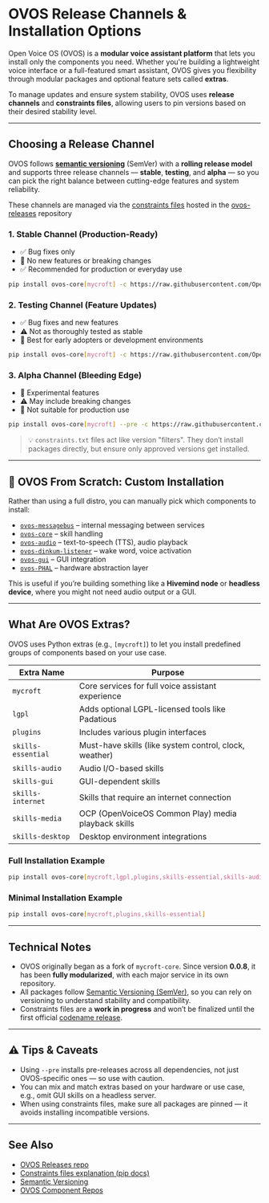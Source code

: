 # OVOS Release Channels & Installation Options

Open Voice OS (OVOS) is a **modular voice assistant platform** that lets you install only the components you need. Whether you're building a lightweight voice interface or a full-featured smart assistant, OVOS gives you flexibility through modular packages and optional feature sets called **extras**.

To manage updates and ensure system stability, OVOS uses **release channels** and **constraints files**, allowing users to pin versions based on their desired stability level.

---

## Choosing a Release Channel

OVOS follows [**semantic versioning**](https://semver.org/) (SemVer) with a **rolling release model** and supports three release channels — **stable**, **testing**, and **alpha** — so you can pick the right balance between cutting-edge features and system reliability.

These channels are managed via the [constraints files](https://pip.pypa.io/en/stable/user_guide/#constraints-files) hosted in the [ovos-releases](https://github.com/OpenVoiceOS/ovos-releases) repository

### 1. Stable Channel (Production-Ready)
- ✅ Bug fixes only
- 🚫 No new features or breaking changes
- ✅ Recommended for production or everyday use

```bash
pip install ovos-core[mycroft] -c https://raw.githubusercontent.com/OpenVoiceOS/ovos-releases/refs/heads/main/constraints-stable.txt
```

### 2. Testing Channel (Feature Updates)
- ✅ Bug fixes and new features
- ⚠️ Not as thoroughly tested as stable
- 🧪 Best for early adopters or development environments

```bash
pip install ovos-core[mycroft] -c https://raw.githubusercontent.com/OpenVoiceOS/ovos-releases/refs/heads/main/constraints-testing.txt
```

### 3. Alpha Channel (Bleeding Edge)
- 🔬 Experimental features
- ⚠️ May include breaking changes
- 🧪 Not suitable for production use

```bash
pip install ovos-core[mycroft] --pre -c https://raw.githubusercontent.com/OpenVoiceOS/ovos-releases/refs/heads/main/constraints-alpha.txt
```

> 💡 `constraints.txt` files act like version "filters". They don’t install packages directly, but ensure only approved versions get installed.

---

## 🔧 OVOS From Scratch: Custom Installation

Rather than using a full distro, you can manually pick which components to install:

- [`ovos-messagebus`](https://github.com/OpenVoiceOS/ovos-messagebus) – internal messaging between services
- [`ovos-core`](https://github.com/OpenVoiceOS/ovos-core) – skill handling
- [`ovos-audio`](https://github.com/OpenVoiceOS/ovos-audio) – text-to-speech (TTS), audio playback
- [`ovos-dinkum-listener`](https://github.com/OpenVoiceOS/ovos-dinkum-listener) – wake word, voice activation
- [`ovos-gui`](https://github.com/OpenVoiceOS/ovos-gui) – GUI integration
- [`ovos-PHAL`](https://github.com/OpenVoiceOS/ovos-PHAL) – hardware abstraction layer

This is useful if you’re building something like a **Hivemind node** or **headless device**, where you might not need audio output or a GUI.

---

## What Are OVOS Extras?

OVOS uses Python extras (e.g., `[mycroft]`) to let you install predefined groups of components based on your use case.

| Extra Name           | Purpose                                                                 |
|----------------------|-------------------------------------------------------------------------|
| `mycroft`            | Core services for full voice assistant experience                      |
| `lgpl`               | Adds optional LGPL-licensed tools like Padatious                       |
| `plugins`            | Includes various plugin interfaces                                     |
| `skills-essential`   | Must-have skills (like system control, clock, weather)                 |
| `skills-audio`       | Audio I/O-based skills                                                  |
| `skills-gui`         | GUI-dependent skills                                                    |
| `skills-internet`    | Skills that require an internet connection                             |
| `skills-media`       | OCP (OpenVoiceOS Common Play) media playback skills                    |
| `skills-desktop`     | Desktop environment integrations                                       |

### Full Installation Example

```bash
pip install ovos-core[mycroft,lgpl,plugins,skills-essential,skills-audio,skills-gui,skills-internet,skills-media,skills-desktop]
```

### Minimal Installation Example

```bash
pip install ovos-core[mycroft,plugins,skills-essential]
```


---

## Technical Notes

- OVOS originally began as a fork of `mycroft-core`. Since version **0.0.8**, it has been **fully modularized**, with each major service in its own repository.
- All packages follow [Semantic Versioning (SemVer)](https://semver.org/), so you can rely on versioning to understand stability and compatibility.
- Constraints files are a **work in progress** and won’t be finalized until the first official [codename release](https://github.com/OpenVoiceOS/ovos-releases/issues/5).

---

## ⚠️ Tips & Caveats

- Using `--pre` installs pre-releases across all dependencies, not just OVOS-specific ones — so use with caution.
- You can mix and match extras based on your hardware or use case, e.g., omit GUI skills on a headless server.
- When using constraints files, make sure all packages are pinned — it avoids installing incompatible versions.

---

## See Also

- [OVOS Releases repo](https://github.com/OpenVoiceOS/ovos-releases)
- [Constraints files explanation (pip docs)](https://pip.pypa.io/en/stable/user_guide/#constraints-files)
- [Semantic Versioning](https://semver.org/)
- [OVOS Component Repos](https://github.com/OpenVoiceOS)

